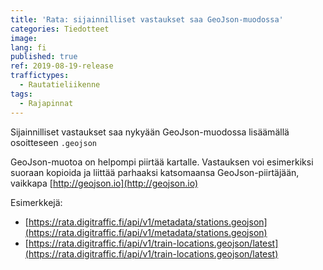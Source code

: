 ```yaml
---
title: 'Rata: sijainnilliset vastaukset saa GeoJson-muodossa'
categories: Tiedotteet
image: 
lang: fi
published: true
ref: 2019-08-19-release
traffictypes:
  - Rautatieliikenne
tags:
  - Rajapinnat
---
```


Sijainnilliset vastaukset saa nykyään GeoJson-muodossa lisäämällä osoitteseen `.geojson`

GeoJson-muotoa on helpompi piirtää kartalle. Vastauksen voi esimerkiksi suoraan kopioida ja liittää parhaaksi katsomaansa GeoJson-piirtäjään, vaikkapa [http://geojson.io](http://geojson.io)

Esimerkkejä:
* [https://rata.digitraffic.fi/api/v1/metadata/stations.geojson](https://rata.digitraffic.fi/api/v1/metadata/stations.geojson)
* [https://rata.digitraffic.fi/api/v1/train-locations.geojson/latest](https://rata.digitraffic.fi/api/v1/train-locations.geojson/latest)



